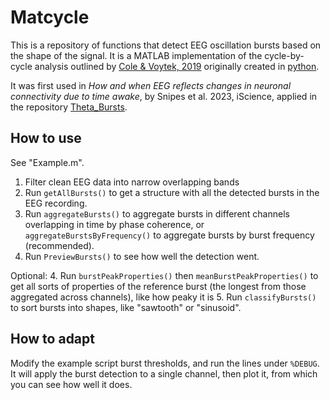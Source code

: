 # Matcycle
 
 This is a repository of functions that detect EEG oscillation bursts based on the shape of the signal. It is a MATLAB implementation of the cycle-by-cycle analysis outlined by [Cole & Voytek, 2019](https://journals.physiology.org/doi/full/10.1152/jn.00273.2019) originally created in [python](https://github.com/bycycle-tools/bycycle).


It was first used in *How and when EEG reflects changes in neuronal connectivity due to time awake*, by Snipes et al. 2023, iScience, applied in the repository [Theta_Bursts](https://github.com/snipeso/Theta_Bursts).

## How to use
See "Example.m".

1. Filter clean EEG data into narrow overlapping bands
2. Run `getAllBursts()` to get a structure with all the detected bursts in the EEG recording.
3. Run `aggregateBursts()` to aggregate bursts in different channels overlapping in time by phase coherence, or `aggregateBurstsByFrequency()` to aggregate bursts by burst frequency (recommended).
4. Run `PreviewBursts()` to see how well the detection went.

Optional:
4. Run `burstPeakProperties()` then `meanBurstPeakProperties()` to get all sorts of properties of the reference burst (the longest from those aggregated across channels), like how peaky it is
5. Run `classifyBursts()` to sort bursts into shapes, like "sawtooth" or "sinusoid".


## How to adapt
Modify the example script burst thresholds, and run the lines under `%DEBUG`. It will apply the burst detection to a single channel, then plot it, from which you can see how well it does.
